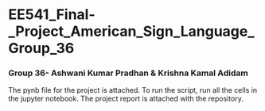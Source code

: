 # EE541_Final-_Project_American_Sign_Language_Group_36
### Group 36- Ashwani Kumar Pradhan &amp; Krishna Kamal Adidam

The pynb file for the project is attached. To run the script, run all the cells in the jupyter notebook.
The project report is attached with the repository.
